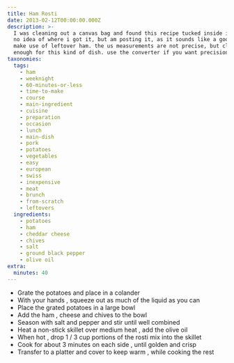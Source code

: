 ```yaml
---
title: Ham Rosti
date: 2013-02-12T00:00:00.000Z
description: >-
  I was cleaning out a canvas bag and found this recipe tucked inside it. i have
  no idea of where i got it, but am posting it, as it sounds like a good way to
  make use of leftover ham. the us measurements are not precise, but close
  enough for this kind of dish. use the converter if you want precision.
taxonomies:
  tags:
    - ham
    - weeknight
    - 60-minutes-or-less
    - time-to-make
    - course
    - main-ingredient
    - cuisine
    - preparation
    - occasion
    - lunch
    - main-dish
    - pork
    - potatoes
    - vegetables
    - easy
    - european
    - swiss
    - inexpensive
    - meat
    - brunch
    - from-scratch
    - leftovers
  ingredients:
    - potatoes
    - ham
    - cheddar cheese
    - chives
    - salt
    - ground black pepper
    - olive oil
extra:
  minutes: 40
---
```

 - Grate the potatoes and place in a colander
 - With your hands , squeeze out as much of the liquid as you can
 - Place the grated potatoes in a large bowl
 - Add the ham , cheese and chives to the bowl
 - Season with salt and pepper and stir until well combined
 - Heat a non-stick skillet over medium heat , add the olive oil
 - When hot , drop 1 / 3 cup portions of the rosti mix into the skillet
 - Cook for about 3 minutes on each side , until golden and crisp
 - Transfer to a platter and cover to keep warm , while cooking the rest
